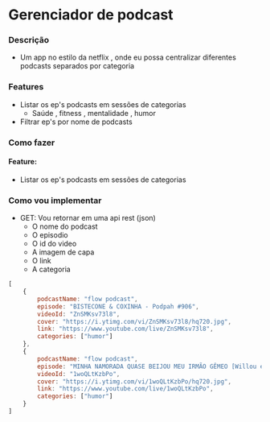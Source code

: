 # Gerenciador de podcast

### Descrição 

- Um app no estilo da netflix , onde eu possa centralizar diferentes podcasts separados por categoria 


### Features

- Listar os ep's podcasts em sessões de categorias
    - Saúde , fitness , mentalidade , humor
- Filtrar ep's por nome de podcasts


### Como fazer

#### Feature: 
- Listar os ep's podcasts em sessões de categorias

### Como vou implementar 
- GET: Vou retornar em uma api rest (json)
    - O nome do podcast
    - O episodio
    - O id do video
    - A imagem de capa 
    - O link
    - A categoria
```js
[
    {
        podcastName: "flow podcast",
        episode: "BISTECONE & COXINHA - Podpah #906",
        videoId: "ZnSMKsv73l8", 
        cover: "https://i.ytimg.com/vi/ZnSMKsv73l8/hq720.jpg",
        link: "https://www.youtube.com/live/ZnSMKsv73l8",
        categories: ["humor"]
    },
    {
        podcastName: "flow podcast",
        episode: "MINHA NAMORADA QUASE BEIJOU MEU IRMÃO GÊMEO [Willou e Watson] - Flow #437",
        videoId: "1woQLtKzbPo",
        cover: "https://i.ytimg.com/vi/1woQLtKzbPo/hq720.jpg",
        link: "https://www.youtube.com/live/1woQLtKzbPo",
        categories: ["humor"]
    }
]
```